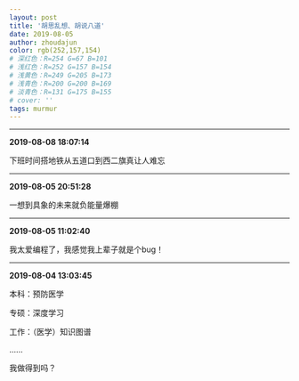 ```yaml
---
layout: post
title: '胡思乱想、胡说八道'
date: 2019-08-05
author: zhoudajun
color: rgb(252,157,154)
# 深红色：R=254 G=67 B=101
# 浅红色：R=252 G=157 B=154
# 浅黄色：R=249 G=205 B=173
# 浅青色：R=200 G=200 B=169
# 淡青色：R=131 G=175 B=155
# cover: ''
tags: murmur
---
```


---

**2019-08-08 18:07:14**

下班时间搭地铁从五道口到西二旗真让人难忘


---

**2019-08-05 20:51:28**


一想到具象的未来就负能量爆棚

---


**2019-08-05 11:02:40**


我太爱编程了，我感觉我上辈子就是个bug！

---


**2019-08-04 13:03:45**


本科：预防医学

专硕：深度学习

工作：（医学）知识图谱

…...

我做得到吗？


